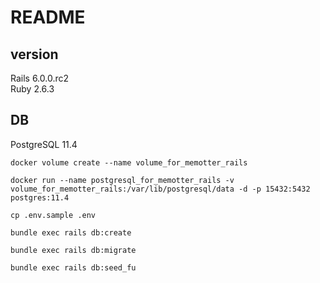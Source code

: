 # README
## version
Rails 6.0.0.rc2  
Ruby 2.6.3  

## DB
PostgreSQL 11.4  

```
docker volume create --name volume_for_memotter_rails

docker run --name postgresql_for_memotter_rails -v volume_for_memotter_rails:/var/lib/postgresql/data -d -p 15432:5432 postgres:11.4

cp .env.sample .env

bundle exec rails db:create

bundle exec rails db:migrate

bundle exec rails db:seed_fu
```
